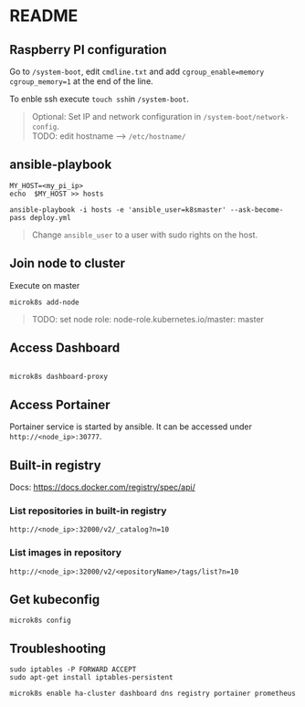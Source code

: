 # README

## Raspberry PI configuration

Go to `/system-boot`, edit `cmdline.txt` and add
`cgroup_enable=memory cgroup_memory=1` at the end of the line.

To enble ssh execute `touch ssh`in `/system-boot`.

> Optional: Set IP and network configuration in `/system-boot/network-config`.  
> TODO: edit hostname --> `/etc/hostname/`

## ansible-playbook

```Shell script
MY_HOST=<my_pi_ip>
echo  $MY_HOST >> hosts
```

```Shell script
ansible-playbook -i hosts -e 'ansible_user=k8smaster' --ask-become-pass deploy.yml
```

> Change `ansible_user` to a user with sudo rights on the host.

## Join node to cluster

Execute on master

```Shell script
microk8s add-node
```

> TODO: set node role: node-role.kubernetes.io/master: master

## Access Dashboard

```Shell script

microk8s dashboard-proxy
```

## Access Portainer

Portainer service is started by ansible. It can be accessed under
`http://<node_ip>:30777`.

## Built-in registry

Docs: <https://docs.docker.com/registry/spec/api/>

### List repositories in built-in registry

```Shell script
http://<node_ip>:32000/v2/_catalog?n=10
```

### List images in repository

```Shell script
http://<node_ip>:32000/v2/<epositoryName>/tags/list?n=10
```

## Get kubeconfig

```Shell script
microk8s config
```

## Troubleshooting

```Shell script
sudo iptables -P FORWARD ACCEPT
sudo apt-get install iptables-persistent
```

```Shell script
microk8s enable ha-cluster dashboard dns registry portainer prometheus
```
